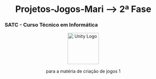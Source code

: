 # 
<h1 align="center"> Projetos-Jogos-Mari –> 2ª Fase </h1>
<h3> SATC - Curso Técnico em Informática</h3>

<p align="center">
  <img src="https://cdn.jsdelivr.net/gh/devicons/devicon/icons/unity/unity-original.svg" alt="Unity Logo" width="100"/>
</p>

<p align="center"> para a matéria de criação de jogos 1</p>

